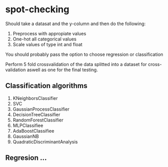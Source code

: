 # spot-checking

Should take a datasat and the y-column and then do the following:

1. Preprocess with appropiate values
2. One-hot all categorical values
3. Scale values of type int and float

You should probably pass the option to choose regression or classification

Perform 5 fold crossvalidation of the data splitted into a dataset for cross-validation aswell as one for the final testing.

## Classification algorithms

1. KNeighborsClassifier
2. SVC
3. GaussianProcessClassifier
4. DecisionTreeClassifier
5. RandomForestClassifier
6. MLPClassifiee
7. AdaBoostClassifiee
8. GaussianNB
9. QuadraticDiscriminantAnalysis

## Regresion ...
